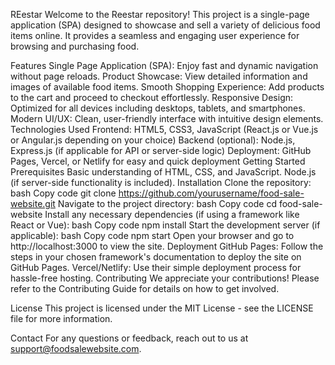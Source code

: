 REestar
Welcome to the Reestar repository! This project is a single-page application (SPA) designed to showcase and sell a variety of delicious food items online. It provides a seamless and engaging user experience for browsing and purchasing food.

Features
Single Page Application (SPA): Enjoy fast and dynamic navigation without page reloads.
Product Showcase: View detailed information and images of available food items.
Smooth Shopping Experience: Add products to the cart and proceed to checkout effortlessly.
Responsive Design: Optimized for all devices including desktops, tablets, and smartphones.
Modern UI/UX: Clean, user-friendly interface with intuitive design elements.
Technologies Used
Frontend: HTML5, CSS3, JavaScript (React.js or Vue.js or Angular.js depending on your choice)
Backend (optional): Node.js, Express.js (if applicable for API or server-side logic)
Deployment: GitHub Pages, Vercel, or Netlify for easy and quick deployment
Getting Started
Prerequisites
Basic understanding of HTML, CSS, and JavaScript.
Node.js (if server-side functionality is included).
Installation
Clone the repository:
bash
Copy code
git clone https://github.com/yourusername/food-sale-website.git
Navigate to the project directory:
bash
Copy code
cd food-sale-website
Install any necessary dependencies (if using a framework like React or Vue):
bash
Copy code
npm install
Start the development server (if applicable):
bash
Copy code
npm start
Open your browser and go to http://localhost:3000 to view the site.
Deployment
GitHub Pages: Follow the steps in your chosen framework's documentation to deploy the site on GitHub Pages.
Vercel/Netlify: Use their simple deployment process for hassle-free hosting.
Contributing
We appreciate your contributions! Please refer to the Contributing Guide for details on how to get involved.

License
This project is licensed under the MIT License - see the LICENSE file for more information.

Contact
For any questions or feedback, reach out to us at support@foodsalewebsite.com.

